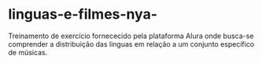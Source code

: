 # linguas-e-filmes-nya-
Treinamento de exercício fornececido pela plataforma Alura onde busca-se comprender a distribuição das linguas em relação a um conjunto específico de músicas.
